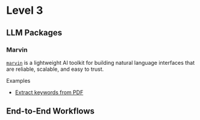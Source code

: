 # Level 3

## LLM Packages

### Marvin

[`marvin`](https://www.askmarvin.ai/) is a lightweight AI toolkit for building natural language interfaces that are reliable, scalable, and easy to trust.

Examples

- [Extract keywords from PDF](extract_keywords_from_pdf.md)

## End-to-End Workflows